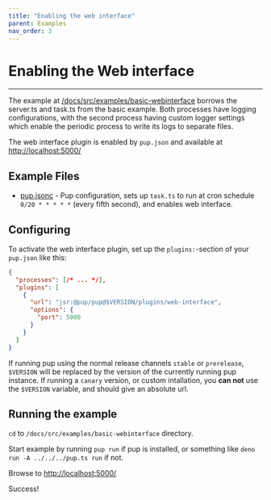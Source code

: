 ```yaml
---
title: "Enabling the web interface"
parent: Examples
nav_order: 3
---
```


# Enabling the Web interface

---

The example at [/docs/src/examples/basic-webinterface](https://github.com/Hexagon/pup/tree/main/docs/src/examples/basic-webinterface) borrows the server.ts and task.ts from the basic example. Both
processes have logging configurations, with the second process having custom logger settings which enable the periodic process to write its logs to separate files.

The web interface plugin is enabled by `pup.json` and available at <http://localhost:5000/>

## Example Files

- [pup.jsonc](https://github.com/Hexagon/pup/tree/main/docs/src/examples/basic/pup.jsonc) - Pup configuration, sets up `task.ts` to run at cron schedule `0/20 * * * * *` (every fifth second), and
  enables web interface.

## Configuring

To activate the web interface plugin, set up the `plugins:`-section of your `pup.json` like this:

```json
{
  "processes": [/* ... */],
  "plugins": [
    {
      "url": "jsr:@pup/pup@$VERSION/plugins/web-interface",
      "options": {
        "port": 5000
      }
    }
  ]
}
```

If running pup using the normal release channels `stable` or `prerelease`, `$VERSION` will be replaced by the version of the currently running pup instance. If running a `canary` version, or custom
intallation, you **can not** use the `$VERSION` variable, and should give an absolute url.

## Running the example

`cd` to `/docs/src/examples/basic-webinterface` directory.

Start example by running `pup run` if pup is installed, or something like `deno run -A ../../../pup.ts run` if not.

Browse to <http://localhost:5000/>

Success!
